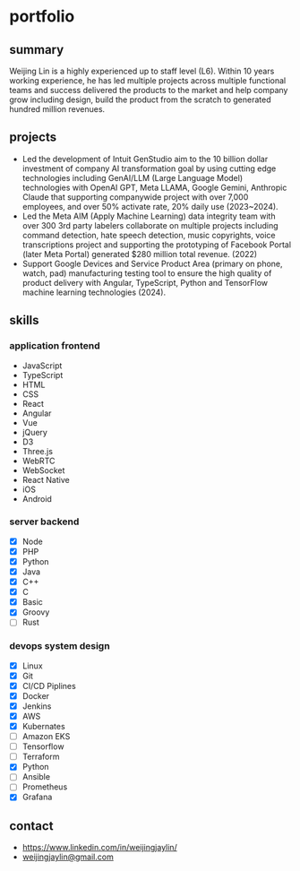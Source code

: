 # portfolio

## summary

Weijing Lin is a highly experienced up to staff level (L6). Within 10 years working experience, he has led multiple projects across multiple functional teams and success delivered the products to the market and help company grow including design, build the product from the scratch to generated hundred million revenues.

## projects

* Led the development of Intuit GenStudio aim to the 10 billion dollar investment of company AI transformation goal by using cutting edge technologies including GenAI/LLM (Large Language Model) technologies with OpenAI GPT, Meta LLAMA, Google Gemini, Anthropic Claude that supporting companywide project with over 7,000 employees, and over 50% activate rate, 20% daily use (2023~2024). 
* Led the Meta AIM (Apply Machine Learning) data integrity team with over 300 3rd party labelers collaborate on multiple projects including command detection, hate speech detection, music copyrights, voice transcriptions project and supporting the prototyping of Facebook Portal (later Meta Portal) generated $280 million total revenue. (2022)
* Support Google Devices and Service Product Area (primary on phone, watch, pad) manufacturing testing tool to ensure the high quality of product delivery with Angular, TypeScript, Python and TensorFlow machine learning technologies (2024).

## skills

### application frontend

- JavaScript
- TypeScript
- HTML
- CSS
- React
- Angular
- Vue
- jQuery
- D3
- Three.js
- WebRTC
- WebSocket
- React Native
- iOS
- Android

### server backend

- [x] Node
- [x] PHP
- [x] Python
- [x] Java
- [x] C++
- [x] C
- [x] Basic
- [x] Groovy
- [ ] Rust

### devops system design

- [x] Linux
- [x] Git
- [x] CI/CD Piplines
- [x] Docker
- [x] Jenkins
- [x] AWS
- [x] Kubernates
- [ ] Amazon EKS
- [ ] Tensorflow
- [ ] Terraform
- [x] Python
- [ ] Ansible
- [ ] Prometheus
- [x] Grafana

## contact

- https://www.linkedin.com/in/weijingjaylin/
- weijingjaylin@gmail.com
